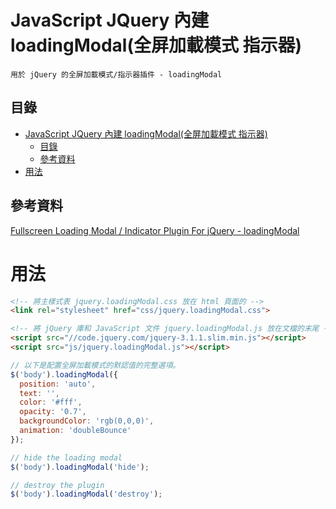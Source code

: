 # JavaScript JQuery 內建 loadingModal(全屏加載模式 指示器)

```
用於 jQuery 的全屏加載模式/指示器插件 - loadingModal
```

## 目錄

- [JavaScript JQuery 內建 loadingModal(全屏加載模式 指示器)](#javascript-jquery-內建-loadingmodal全屏加載模式-指示器)
	- [目錄](#目錄)
	- [參考資料](#參考資料)
- [用法](#用法)

## 參考資料

[Fullscreen Loading Modal / Indicator Plugin For jQuery - loadingModal](https://www.jqueryscript.net/loading/Fullscreen-Loading-Modal-Indicator-Plugin-For-jQuery-loadingModal.html)

# 用法

```html
<!-- 將主樣式表 jquery.loadingModal.css 放在 html 頁面的 -->
<link rel="stylesheet" href="css/jquery.loadingModal.css">

<!-- 將 jQuery 庫和 JavaScript 文件 jquery.loadingModal.js 放在文檔的末尾 -->
<script src="//code.jquery.com/jquery-3.1.1.slim.min.js"></script>
<script src="js/jquery.loadingModal.js"></script>
```

```JavaScript
// 以下是配置全屏加載模式的默認值的完整選項。
$('body').loadingModal({
  position: 'auto',
  text: '',
  color: '#fff',
  opacity: '0.7',
  backgroundColor: 'rgb(0,0,0)',
  animation: 'doubleBounce'
});

// hide the loading modal
$('body').loadingModal('hide');

// destroy the plugin
$('body').loadingModal('destroy');
```
